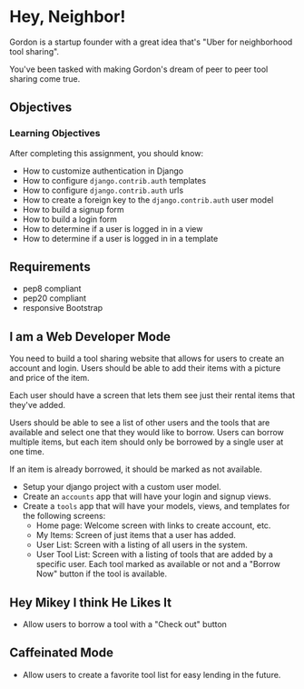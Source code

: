 # Hey, Neighbor!

Gordon is a startup founder with a great idea that's "Uber for neighborhood tool sharing".

You've been tasked with making Gordon's dream of peer to peer tool sharing come true.

## Objectives

### Learning Objectives

After completing this assignment, you should know:

 * How to customize authentication in Django
 * How to configure `django.contrib.auth` templates
 * How to configure `django.contrib.auth` urls
 * How to create a foreign key to the `django.contrib.auth` user model
 * How to build a signup form
 * How to build a login form
 * How to determine if a user is logged in in a view
 * How to determine if a user is logged in in a template

## Requirements

* pep8 compliant
* pep20 compliant
* responsive Bootstrap

## I am a Web Developer Mode

You need to build a tool sharing website that allows for users to create an account and login. Users should be able to add their items with a picture and price of the item.

Each user should have a screen that lets them see just their rental items that they've added.

Users should be able to see a list of other users and the tools that are available and select one that they would like to borrow. Users can borrow multiple items, but each item should only be borrowed by a single user at one time.

If an item is already borrowed, it should be marked as not available.

 * Setup your django project with a custom user model.
 * Create an `accounts` app that will have your login and signup views.
 * Create a `tools` app that will have your models, views, and templates for the following screens:
 	* Home page: Welcome screen with links to create account, etc.
 	* My Items: Screen of just items that a user has added.
 	* User List: Screen with a listing of all users in the system.
 	* User Tool List: Screen with a listing of tools that are added by a specific user. Each tool marked as available or not and a "Borrow Now" button if the tool is available.

## Hey Mikey I think He Likes It

 * Allow users to borrow a tool with a "Check out" button

## Caffeinated Mode

 * Allow users to create a favorite tool list for easy lending in the future.
